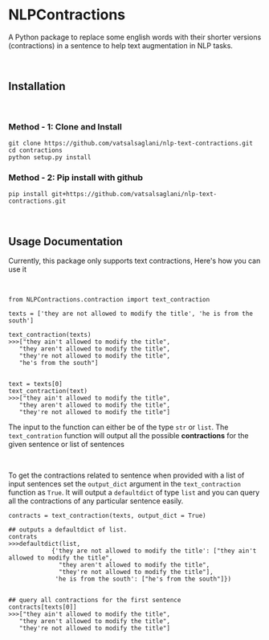 # NLPContractions

A Python package to replace some english words with their shorter versions (contractions) in a sentence to help text augmentation in NLP tasks.

<br/>

## Installation

<br />

### Method - 1: Clone and Install

```
git clone https://github.com/vatsalsaglani/nlp-text-contractions.git
cd contractions
python setup.py install
```

### Method - 2: Pip install with github

```
pip install git+https://github.com/vatsalsaglani/nlp-text-contractions.git
```

<br />

## Usage Documentation
Currently, this package only supports text contractions, Here's how you can use it

<br />

```
from NLPContractions.contraction import text_contraction

texts = ['they are not allowed to modify the title', 'he is from the south']

text_contraction(texts)
>>>["they ain't allowed to modify the title",
   "they aren't allowed to modify the title",
   "they're not allowed to modify the title",
   "he's from the south"]


text = texts[0]
text_contraction(text)
>>>["they ain't allowed to modify the title",
   "they aren't allowed to modify the title",
   "they're not allowed to modify the title"]
```

The input to the function can either be of the type `str` or `list`. The `text_contration` function will output all the possible __contractions__ for the given sentence or list of sentences

<br />

To get the contractions related to sentence when provided with a list of input sentences set the `output_dict` argument in the `text_contraction` function as `True`. It will output a `defaultdict` of type `list` and you can query all the contractions of any particular sentence easily.

```
contracts = text_contraction(texts, output_dict = True)

## outputs a defaultdict of list.
contrats
>>>defaultdict(list,
            {'they are not allowed to modify the title': ["they ain't allowed to modify the title",
              "they aren't allowed to modify the title",
              "they're not allowed to modify the title"],
             'he is from the south': ["he's from the south"]})


## query all contractions for the first sentence
contracts[texts[0]]
>>>["they ain't allowed to modify the title",
   "they aren't allowed to modify the title",
   "they're not allowed to modify the title"]
```

